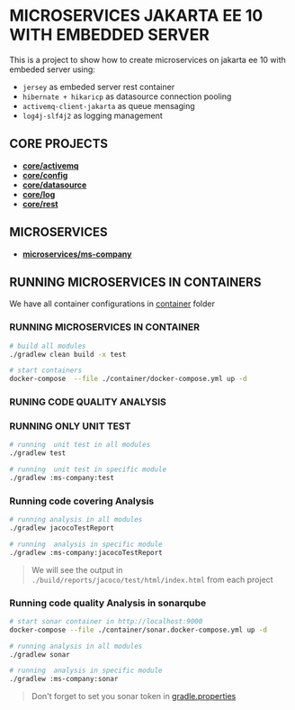 # MICROSERVICES JAKARTA EE 10 WITH EMBEDDED SERVER

This is a project to show how to create microservices on jakarta ee 10 with embeded server using:
  - `jersey` as embeded server rest container
  - `hibernate + hikaricp` as datasource connection pooling
  - `activemq-client-jakarta` as queue mensaging
  - `log4j-slf4j2` as logging management

## CORE PROJECTS

  - **[core/activemq](./core/activemq)**
  - **[core/config](./core/config)**
  - **[core/datasource](./core/datasource)**
  - **[core/log](./core/log)**
  - **[core/rest](./core/rest)**


## MICROSERVICES

  - **[microservices/ms-company](./microservices/ms-company)**

## RUNNING MICROSERVICES IN CONTAINERS

We have all container configurations in [container](./container) folder

### RUNNING MICROSERVICES IN CONTAINER
```bash
# build all modules
./gradlew clean build -x test

# start containers
docker-compose  --file ./container/docker-compose.yml up -d

```

### RUNING CODE QUALITY ANALYSIS

### RUNNING ONLY UNIT TEST
```bash
# running  unit test in all modules
./gradlew test

# running  unit test in specific module
./gradlew :ms-company:test

```

### Running code covering Analysis 
```bash
# running analysis in all modules
./gradlew jacocoTestReport

# running  analysis in specific module
./gradlew :ms-company:jacocoTestReport

```
> We will see the output in `./build/reports/jacoco/test/html/index.html` from each project

### Running code quality Analysis in sonarqube
```bash
# start sonar container in http://localhost:9000
docker-compose --file ./container/sonar.docker-compose.yml up -d

# running analysis in all modules
./gradlew sonar

# running  analysis in specific module
./gradlew :ms-company:sonar

```
> Don't forget to set you sonar token in [gradle.properties](./gradle.properties)